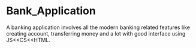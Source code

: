# Bank_Application
A banking application involves all the modern banking related features like creating account, transferring money and a lot with good interface using JS&lt;&lt;CS&lt;&lt;HTML.

